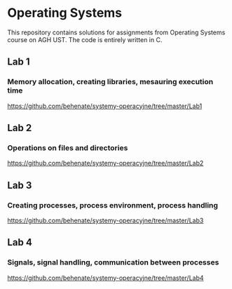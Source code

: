 # Operating Systems

This repository contains solutions for assignments from Operating Systems course on AGH UST. The code is entirely written in C.

## Lab 1
### Memory allocation, creating libraries, mesauring execution time
https://github.com/behenate/systemy-operacyjne/tree/master/Lab1
## Lab 2
### Operations on files and directories
https://github.com/behenate/systemy-operacyjne/tree/master/Lab2
## Lab 3
### Creating processes, process environment, process handling
https://github.com/behenate/systemy-operacyjne/tree/master/Lab3
## Lab 4
### Signals, signal handling, communication between processes
https://github.com/behenate/systemy-operacyjne/tree/master/Lab4